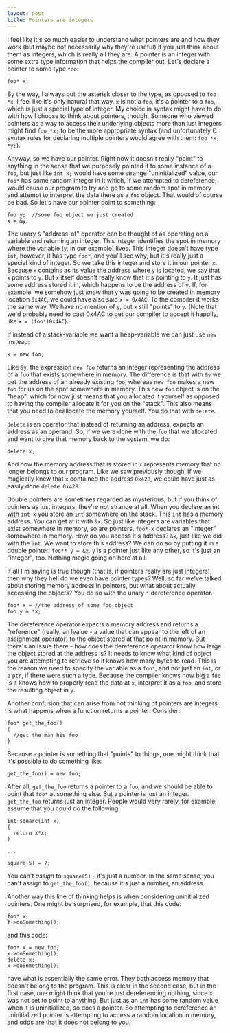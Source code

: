 ```yaml
---
layout: post
title: Pointers are integers
---
```

I feel like it's so much easier to understand what pointers are and how they work (but maybe not necessarily why they're useful) if you just think about them as integers, which is really all they are. A pointer is an integer with some extra type information that helps the compiler out. Let's declare a pointer to some type `foo`:

    foo* x;

By the way, I always put the asterisk closer to the type, as opposed to `foo *x`. I feel like it's only natural that way. `x` is not a `foo`, it's a pointer to a `foo`, which is just a special type of integer. My choice in syntax might have to do with how I choose to think about pointers, though. Someone who viewed pointers as a way to access their underlying objects more than just integers might find `foo *x;` to be the more appropriate syntax (and unfortunately C syntax rules for declaring multiple pointers would agree with them: `foo *x, *y;`).

Anyway, so we have our pointer. Right now it doesn't really "point" to anything in the sense that we purposely pointed it to some instance of a `foo`, but just like `int x;` would have some strange "uninitialized" value, our `foo*` has some random integer in it which, if we attempted to dereference, would cause our program to try and go to some random spot in memory and attempt to interpret the data there as a `foo` object. That would of course be bad. So let's have our pointer point to something:

    foo y;  //some foo object we just created
    x = &y;

The unary `&` "address-of" operator can be thought of as operating on a variable and returning an integer. This integer identifies the spot in memory where the variable (`y`, in our example) lives. This integer doesn't have type `int`, however, it has type `foo*`, and you'll see why, but it's really just a special kind of integer. So we take this integer and store it in our pointer `x`. Because `x` contains as its value the address where `y` is located, we say that `x` points to `y`. But `x` itself doesn't really know that it's pointing to `y`. It just has some address stored it in, which happens to be the address of `y`. If, for example, we somehow just _knew_ that `y` was going to be created in memory location `0x4AC`, we could have also said `x = 0x4AC`. To the compiler it works the same way. We have no mention of `y`, but `x` still "points" to `y`. (Note that we'd probably need to cast 0x4AC to get our compiler to accept it happily, like `x = (foo*)0x4AC`).

If instead of a stack-variable we want a heap-variable we can just use `new` instead:

    x = new foo;

Like `&y`, the expression `new foo` returns an integer representing the address of a `foo` that exists somewhere in memory. The difference is that with `&y` we get the address of an already existing `foo`, whereas `new foo` makes a new `foo` for us on the spot somewhere in memory. This new `foo` object is on the "heap", which for now just means that you allocated it yourself as opposed to having the compiler allocate it for you on the "stack". This also means that you need to deallocate the memory yourself. You do that with `delete`.

`delete` is an operator that instead of returning an address, expects an address as an operand. So, if we were done with the `foo` that we allocated and want to give that memory back to the system, we do:

    delete x;

And now the memory address that is stored in `x` represents memory that no longer belongs to our program. Like we saw previously though, if we magically knew that `x` contained the address `0x42B`, we could have just as easily done `delete 0x42B`.

Double pointers are sometimes regarded as mysterious, but if you think of pointers as just integers, they're not strange at all. When you declare an int with `int x` you store an `int` somewhere on the stack. This `int` has a memory address. You can get at it with `&x`. So just like integers are variables that exist somewhere in memory, so are pointers. `foo* x` declares an "integer" somewhere in memory. How do you access it's address? `&x`, just like we did with the `int`. We want to store this address? We can do so by putting it in a double pointer: `foo** y = &x`. `y` is a pointer just like any other, so it's just an "integer", too. Nothing magic going on here at all.

If all I'm saying is true though (that is, if pointers really are just integers), then why they hell do we even have pointer types? Well, so far we've talked about storing memory address in pointers, but what about actually accessing the objects? You do so with the unary `*` dereference operator.

    foo* x = //the address of some foo object
    foo y = *x;

The dereference operator expects a memory address and returns a "reference" (really, an lvalue - a value that can appear to the left of an assignment operator) to the object stored at that point in memory. But there's an issue there - how does the dereference operator know how large the object stored at the address is? It needs to know what kind of object you are attempting to retrieve so it knows how many bytes to read. This is the reason we need to specify the variable as a `foo*`, and not just an `int`, or a `ptr`, if there were such a type. Because the compiler knows how big a `foo` is it knows how to properly read the data at `x`, interpret it as a `foo`, and store the resulting object in `y`. 

Another confusion that can arise from not thinking of pointers are integers is what happens when a function returns a pointer. Consider:

    foo* get_the_foo()
    {
      //get the man his foo
    }

Because a pointer is something that "points" to things, one might think that it's possible to do something like:

    get_the_foo() = new foo;

After all, `get_the_foo` returns a pointer to a `foo`, and we should be able to point that `foo*` at something else. But a pointer is just an integer. `get_the_foo` returns just an integer. People would very rarely, for example, assume that you could do the following:

    int square(int x)
    {
      return x*x;
    }

    ...

    square(5) = 7;

You can't _assign_ to `square(5)` - it's just a number. In the same sense, you can't assign to `get_the_foo()`, because it's just a number, an address.

Another way this line of thinking helps is when considering uninitialized pointers. One might be surprised, for example, that this code:

    foo* x;
    f->doSomething();

and this code:

    foo* x = new foo;
    x->doSomething();
    delete x;
    x->doSomething();

have what is essentially the same error. They both access memory that doesn't belong to the program. This is clear in the second case, but in the first case, one might think that you're just dereferencing nothing, since x was not set to point to anything. But just as an `int` has some random value when it is uninitialized, so does a pointer. So attempting to dereference an uninitialized pointer is attempting to access a random location in memory, and odds are that it does not belong to you.
